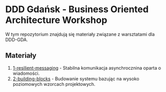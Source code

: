 # DDD Gdańsk - Business Oriented Architecture Workshop

W tym repozytorium znajdują się materiały związane z warsztatami dla DDD-GDA.

## Materiały

1. [1-resilient-messaging](./1-resilient-messaging) - Stabilna komunikacja asynchrocznina oparta o wiadomości.
1. [2-building-blocks](./2-building-blocks) - Budowanie systemu bazując na wysoko poziomowych wzorcach projektowych.